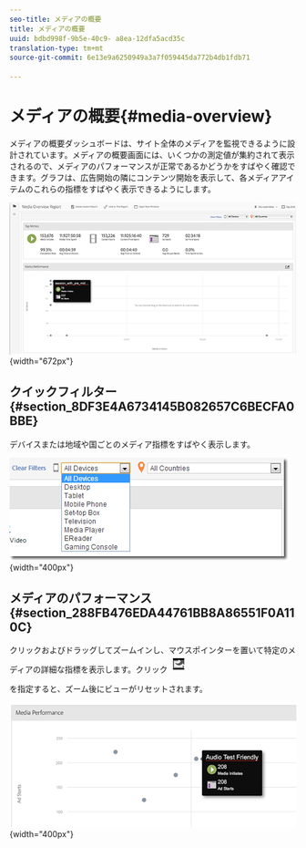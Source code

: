 ```yaml
---
seo-title: メディアの概要
title: メディアの概要
uuid: bdbd998f-9b5e-40c9- a8ea-12dfa5acd35c
translation-type: tm+mt
source-git-commit: 6e13e9a6250949a3a7f059445da772b4db1fdb71

---
```



# メディアの概要{#media-overview}

メディアの概要ダッシュボードは、サイト全体のメディアを監視できるように設計されています。メディアの概要画面には、いくつかの測定値が集約されて表示されるので、メディアのパフォーマンスが正常であるかどうかをすばやく確認できます。グラフは、広告開始の隣にコンテンツ開始を表示して、各メディアアイテムのこれらの指標をすばやく表示できるようにします。

![](assets/media_overview.png){width="672px"}

## クイックフィルター {#section_8DF3E4A6734145B082657C6BECFA0BBE}

デバイスまたは地域や国ごとのメディア指標をすばやく表示します。

![](assets/video-overview-report-filters.png){width="400px"}

## メディアのパフォーマンス {#section_288FB476EDA44761BB8A86551F0A110C}

クリックおよびドラッグしてズームインし、マウスポインターを置いて特定のメディアの詳細な指標を表示します。クリック  ![](assets/video-overview-report-revert.png)

を指定すると、ズーム後にビューがリセットされます。

![](assets/media_overview_zoom.png){width="400px"}

